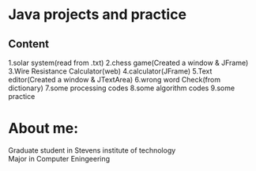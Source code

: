 # Java projects and practice

## Content
1.solar system(read from .txt)
2.chess game(Created a window & JFrame)
3.Wire Resistance Calculator(web)
4.calculator(JFrame)
5.Text editor(Created a window & JTextArea)
6.wrong word Check(from dictionary)
7.some processing codes
8.some algorithm codes
9.some practice

# About me:
Graduate student in Stevens institute of technology</br>
Major in Computer Eningeering</br>
